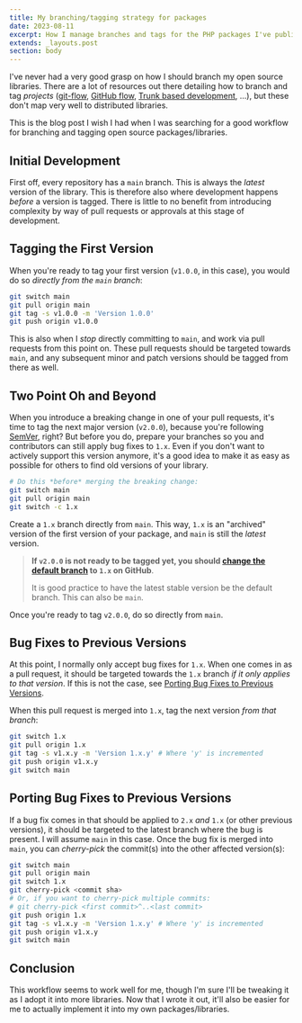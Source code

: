 ```yaml
---
title: My branching/tagging strategy for packages
date: 2023-08-11
excerpt: How I manage branches and tags for the PHP packages I've published
extends: _layouts.post
section: body
---
```


I've never had a very good grasp on how I should branch my open source libraries. There are a lot of resources out there
detailing how to branch and tag _projects_ ([git-flow](https://nvie.com/posts/a-successful-git-branching-model/), 
[GitHub flow](https://docs.github.com/en/get-started/quickstart/github-flow), 
[Trunk based development](https://trunkbaseddevelopment.com), ...), but these don't map very well to distributed
libraries.

This is the blog post I wish I had when I was searching for a good workflow for branching and tagging open source 
packages/libraries.

## Initial Development
First off, every repository has a `main` branch. This is always the _latest_ version of the library. This is therefore
also where development happens _before_ a version is tagged. There is little to no benefit from introducing complexity
by way of pull requests or approvals at this stage of development.

## Tagging the First Version
When you're ready to tag your first version (`v1.0.0`, in this case), you would do so _directly from the `main` branch_:

```sh
git switch main
git pull origin main
git tag -s v1.0.0 -m 'Version 1.0.0'
git push origin v1.0.0
```

This is also when I _stop_ directly committing to `main`, and work via pull requests from this point on. These pull
requests should be targeted towards `main`, and any subsequent minor and patch versions should be tagged from there as
well.

## Two Point Oh and Beyond
When you introduce a breaking change in one of your pull requests, it's time to tag the next major version (`v2.0.0`),
because you're following [SemVer](https://semver.org), right? But before you do, prepare your branches so you and
contributors can still apply bug fixes to `1.x`. Even if you don't want to actively support this version anymore, it's a
good idea to make it as easy as possible for others to find old versions of your library.

```sh
# Do this *before* merging the breaking change:
git switch main
git pull origin main
git switch -c 1.x
```

Create a `1.x` branch directly from `main`. This way, `1.x` is an "archived" version of the first version of your
package, and `main` is still the _latest_ version.

> **If `v2.0.0` is not ready to be tagged yet, you should [change the default branch](https://docs.github.com/en/repositories/configuring-branches-and-merges-in-your-repository/managing-branches-in-your-repository/changing-the-default-branch) to `1.x` on GitHub**.
>
> It is good practice to have the latest stable version be the default branch. This can also be `main`.

Once you're ready to tag `v2.0.0`, do so directly from `main`.

## Bug Fixes to Previous Versions
At this point, I normally only accept bug fixes for `1.x`. When one comes in as a pull request, it should be targeted
towards the `1.x` branch _if it only applies to that version_. If this is not the case, see
[Porting Bug Fixes to Previous Versions](#porting-bug-fixes-to-previous-versions).

When this pull request is merged into `1.x`, tag the next version _from that branch_:

```sh
git switch 1.x
git pull origin 1.x
git tag -s v1.x.y -m 'Version 1.x.y' # Where 'y' is incremented
git push origin v1.x.y
git switch main
```

## Porting Bug Fixes to Previous Versions
If a bug fix comes in that should be applied to `2.x` _and_ `1.x` (or other previous versions), it should be targeted to
the latest branch where the bug is present. I will assume `main` in this case. Once the bug fix is merged into `main`,
you can _cherry-pick_ the commit(s) into the other affected version(s):

```sh
git switch main
git pull origin main
git switch 1.x
git cherry-pick <commit sha>
# Or, if you want to cherry-pick multiple commits:
# git cherry-pick <first commit>^..<last commit>
git push origin 1.x
git tag -s v1.x.y -m 'Version 1.x.y' # Where 'y' is incremented
git push origin v1.x.y
git switch main
```

## Conclusion
This workflow seems to work well for me, though I'm sure I'll be tweaking it as I adopt it into more libraries. Now that
I wrote it out, it'll also be easier for me to actually implement it into my own packages/libraries.

